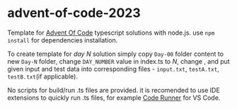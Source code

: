 # advent-of-code-2023

Template for [Advent Of Code](https://adventofcode.com) typescript solutions with node.js.
use `npm install` for dependencies installation.

To create template for *day N* solution simply copy `Day-00` folder content to new `Day-N` folder, change `DAY_NUMBER` value in index.ts to *N*, change , and put given input and test data into corresponding files - `input.txt`, `testA.txt`, `testB.txt`(if applicable).

No scripts for build/run .ts files are provided. it is recomended to use IDE extensions to quickly run .ts files, for example [Code Runner](https://marketplace.visualstudio.com/items?itemName=formulahendry.code-runner) for VS Code.